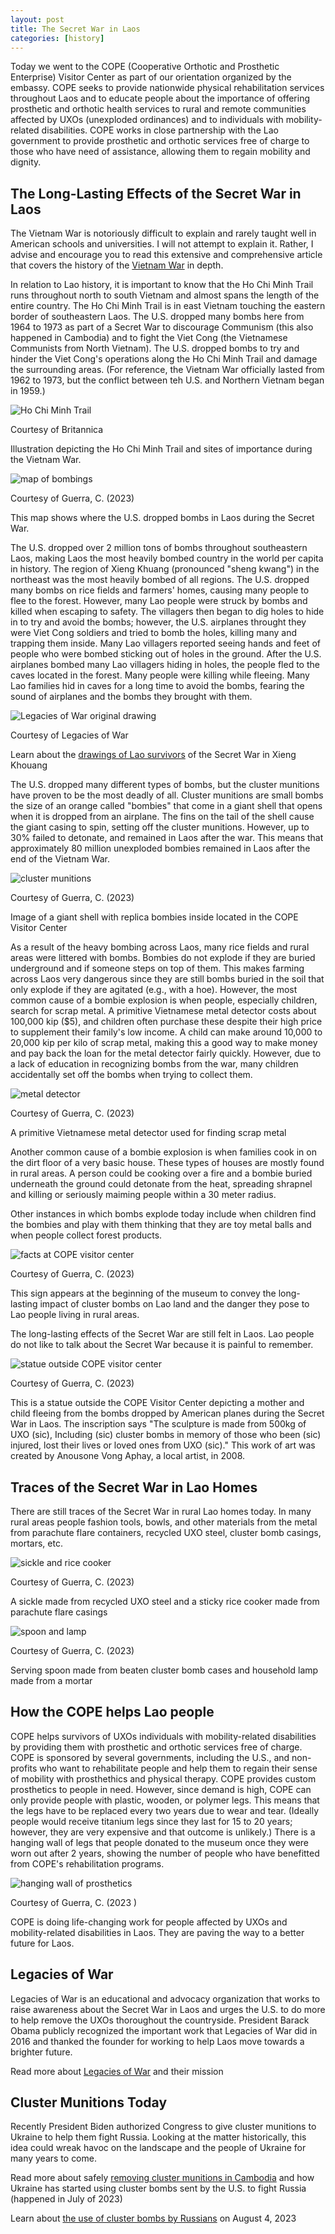 ```yaml
---
layout: post
title: The Secret War in Laos
categories: [history]
---
```


Today we went to the COPE (Cooperative Orthotic and Prosthetic Enterprise) Visitor Center as part of our orientation organized by the embassy. COPE seeks to provide nationwide physical rehabilitation services throughout Laos and to educate people about the importance of offering prosthetic and orthotic health services to rural and remote communities affected by UXOs (unexploded ordinances) and to individuals with mobility-related disabilities. COPE works in close partnership with the Lao government to provide prosthetic and orthotic services free of charge to those who have need of assistance, allowing them to regain mobility and dignity.

## The Long-Lasting Effects of the Secret War in Laos

The Vietnam War is notoriously difficult to explain and rarely taught well in American schools and universities. I will not attempt to explain it. Rather, I advise and encourage you to read this extensive and comprehensive article that covers the history of the [Vietnam War](https://www.britannica.com/event/Vietnam-War/The-U-S-role-grows) in depth.

In relation to Lao history, it is important to know that the Ho Chi Minh Trail runs throughout north to south Vietnam and almost spans the length of the entire country. The Ho Chi Minh Trail is in east Vietnam touching the eastern border of southeastern Laos. The U.S. dropped many bombs here from 1964 to 1973 as part of a Secret War to discourage Communism (this also happened in Cambodia) and to fight the Viet Cong (the Vietnamese Communists from North Vietnam). The U.S. dropped bombs to try and hinder the Viet Cong's operations along the Ho Chi Minh Trail and damage the surrounding areas. (For reference, the Vietnam War officially lasted from 1962 to 1973, but the conflict between teh U.S. and Northern Vietnam began in 1959.)

![Ho Chi Minh Trail](https://cdn.britannica.com/29/78729-050-AC5EEAF5/map-North-and-South-Vietnam-communists-War.jpg)

Courtesy of Britannica

Illustration depicting the Ho Chi Minh Trail and sites of importance during the Vietnam War.

![map of bombings](https://lh3.googleusercontent.com/pw/AIL4fc_s37b_-pvq80KINiviz7J9HjB0NmIgz7WnSVsv595viKu_heO2WR4PxfAWbUk9GkaO_CP_yoI4rjJ0CvGyfBby-poXgTFaN2WWPAWL4PtRRTZdWtWV=w1000)

Courtesy of Guerra, C. (2023)

This map shows where the U.S. dropped bombs in Laos during the Secret War. 

The U.S. dropped over 2 million tons of bombs throughout southeastern Laos, making Laos the most heavily bombed country in the world per capita in history. The region of Xieng Khuang (pronounced "sheng kwang") in the northeast was the most heavily bombed of all regions. The U.S. dropped many bombs on rice fields and farmers' homes, causing many people to flee to the forest. However, many Lao people were struck by bombs and killed when escaping to safety. The villagers then began to dig holes to hide in to try and avoid the bombs; however, the U.S. airplanes throught they were Viet Cong soldiers and tried to bomb the holes, killing many and trapping them inside. Many Lao villagers reported seeing hands and feet of people who were bombed sticking out of holes in the ground. After the U.S. airplanes bombed many Lao villagers hiding in holes, the people fled to the caves located in the forest. Many people were killing while fleeing. Many Lao families hid in caves for a long time to avoid the bombs, fearing the sound of airplanes and the bombs they brought with them.

![Legacies of War original drawing](https://static.wixstatic.com/media/a78821_3ad753d2ed2e4313b02ba4f348b71339~mv2.jpg/v1/fill/w_640,h_494,al_c,q_80,usm_0.66_1.00_0.01,enc_auto/a78821_3ad753d2ed2e4313b02ba4f348b71339~mv2.jpg)

Courtesy of Legacies of War

Learn about the [drawings of Lao survivors](https://www.legaciesofwar.org/the-originals) of the Secret War in Xieng Khouang

The U.S. dropped many different types of bombs, but the cluster munitions have proven to be the most deadly of all. Cluster munitions are small bombs the size of an orange called "bombies" that come in a giant shell that opens when it is dropped from an airplane. The fins on the tail of the shell cause the giant casing to spin, setting off the cluster munitions. However, up to 30% failed to detonate, and remained in Laos after the war. This means that approximately 80 million unexploded bombies remained in Laos after the end of the Vietnam War. 

![cluster munitions](https://lh3.googleusercontent.com/pw/AIL4fc_Am0uDJv1SLw_kDIRYQo2SUyZU5U_nPET6wDqsH_FUJIUbvcJq-9-QC6GfmR3J8HLADDcoqntFlu_Mqov3y6K85rH-QKASg5YhEIEeYyWiltqcuXhK=w1000)

Courtesy of Guerra, C. (2023)

Image of a giant shell with replica bombies inside located in the COPE Visitor Center

As a result of the heavy bombing across Laos, many rice fields and rural areas were littered with bombs. Bombies do not explode if they are buried underground and if someone steps on top of them. This makes farming across Laos very dangerous since they are still bombs buried in the soil that only explode if they are agitated (e.g., with a hoe). However, the most common cause of a bombie explosion is when people, especially children, search for scrap metal. A primitive Vietnamese metal detector costs about 100,000 kip ($5), and children often purchase these despite their high price to supplement their family's low income. A child can make around 10,000 to 20,000 kip per kilo of scrap metal, making this a good way to make money and pay back the loan for the metal detector fairly quickly. However, due to a lack of education in recognizing bombs from the war, many children accidentally set off the bombs when trying to collect them. 

![metal detector](https://lh3.googleusercontent.com/pw/AIL4fc-AMJjzjsgN30CuXPZEzlDCi85acwO8WQ9qQGr5pofQcicIKpRn0qDk_XlUBP5-mVo8AAWGJzwAP6vUpZkUQcyhHKSVQ1iEAEaidCVPBXjn3mxwvT2B=w1000)

Courtesy of Guerra, C. (2023)

A primitive Vietnamese metal detector used for finding scrap metal

Another common cause of a bombie explosion is when families cook in on the dirt floor of a very basic house. These types of houses are mostly found in rural areas. A person could be cooking over a fire and a bombie buried underneath the ground could detonate from the heat, spreading shrapnel and killing or seriously maiming people within a 30 meter radius. 

Other instances in which bombs explode today include when children find the bombies and play with them thinking that they are toy metal balls and when people collect forest products.

![facts at COPE visitor center](https://lh3.googleusercontent.com/pw/AIL4fc8UJdjIoDUhlRSRPJLkkeRRpe96nDq9ndE_1TNaybc4GWd24al7eRw5wJywF07aQ5cyZ2tfxwWD985DV0nUcQ-KJ2I0pUwnqbAgjJXDFuSyliqAIud3=w1000)

Courtesy of Guerra, C. (2023)

This sign appears at the beginning of the museum to convey the long-lasting impact of cluster bombs on Lao land and the danger they pose to Lao people living in rural areas. 

The long-lasting effects of the Secret War are still felt in Laos. Lao people do not like to talk about the Secret War because it is painful to remember. 

![statue outside COPE visitor center](https://lh3.googleusercontent.com/pw/AIL4fc8p4T9KJYcrG5rqGZlmt2t2n3rGk-i5l7o_7hqjL9qFs5WAwBxKs2hmsOk1OSONMKHYoKSLTdxBYL2jNjq1py8WekZgmYPXTJeW0I_nudDpEF2LQqJ0=w1000)

Courtesy of Guerra, C. (2023)

This is a statue outside the COPE Visitor Center depicting a mother and child fleeing from the bombs dropped by American planes during the Secret War in Laos. The inscription says "The sculpture is made from 500kg of UXO (sic), Including (sic) cluster bombs in memory of those who been (sic) injured, lost their lives or loved ones from UXO (sic)." This work of art was created by Anousone Vong Aphay, a local artist, in 2008.

## Traces of the Secret War in Lao Homes

There are still traces of the Secret War in rural Lao homes today. In many rural areas people fashion tools, bowls, and other materials from the metal from parachute flare containers, recycled UXO steel, cluster bomb casings, mortars, etc.

![sickle and rice cooker](https://lh3.googleusercontent.com/pw/AIL4fc8MhiU1yJM5QrZwxsb4tC6Hn12_KknJmqog0E3Jjc-Wsg5aLreeXkL6eDxFH11r0NuJWFDtpbsPy7nxGp7PuVE0mOwYxu2pv59LPYfPeIgjmRSVHIrl=w1000)

Courtesy of Guerra, C. (2023)

A sickle made from recycled UXO steel and a sticky rice cooker made from parachute flare casings

![spoon and lamp](https://lh3.googleusercontent.com/pw/AIL4fc_DvS8lxZhYhUt33uD51ecxTd4UoxOWaA5yeZmjCIZ6XWbO_M6XwErpxcpCURONVhFnvN6qPQRC2VrUHLLtUehQEPMHsMsJt7e_JupsmoKoVGhMtJF4=w1000)

Courtesy of Guerra, C. (2023)

Serving spoon made from beaten cluster bomb cases and household lamp made from a mortar

## How the COPE helps Lao people

COPE helps survivors of UXOs individuals with mobility-related disabilities by providing them with prosthetic and orthotic services free of charge. COPE is sponsored by several governments, including the U.S., and non-profits who want to rehabilitate people and help them to regain their sense of mobility with prosthethics and physical therapy. COPE provides custom prosthetics to people in need. However, since demand is high, COPE can only provide people with plastic, wooden, or polymer legs. This means that the legs have to be replaced every two years due to wear and tear. (Ideally people would receive titanium legs since they last for 15 to 20 years; however, they are very expensive and that outcome is unlikely.) There is a hanging wall of legs that people donated to the museum once they were worn out after 2 years, showing the number of people who have benefitted from COPE's rehabilitation programs.

![hanging wall of prosthetics](https://lh3.googleusercontent.com/pw/AIL4fc8jLgA5LcOs8CB1GmdJ6JvMikBzVddf_totuKgTyslgVkOeoxiF9hznqJRZC1oDkoXr66khje0nKG7q73u9KlPNUYfPu4J0khGnjB3fkKP3YL2C9hoP=w1000)

Courtesy of Guerra, C. (2023 )

COPE is doing life-changing work for people affected by UXOs and mobility-related disabilities in Laos. They are paving the way to a better future for Laos. 

## Legacies of War

Legacies of War is an educational and advocacy organization that works to raise awareness about the Secret War in Laos and urges the U.S. to do more to help remove the UXOs thoroughout the countryside. President Barack Obama publicly recognized the important work that Legacies of War did in 2016 and thanked the founder for working to help Laos move towards a brighter future. 

Read more about [Legacies of War](https://www.legaciesofwar.org) and their mission

## Cluster Munitions Today

Recently President Biden authorized Congress to give cluster munitions to Ukraine to help them fight Russia. Looking at the matter historically, this idea could wreak havoc on the landscape and the people of Ukraine for many years to come. 

Read more about safely [removing cluster munitions in Cambodia](https://www.aljazeera.com/opinions/2023/8/15/a-50-year-old-lesson-for-ukraines-use-of-cluster-munitions) and how Ukraine has started using cluster bombs sent by the U.S. to fight Russia (happened in July of 2023)

Learn about [the use of cluster bombs by Russians](https://www.hrw.org/news/2023/08/04/ukraine-apparent-russian-cluster-munition-attack) on August 4, 2023

<!-- Hello and welcome. The only purpose of this post is to greet you when your site comes alive for the first time.  
This post will demonstrate some of the more common content & elements found in posts.  
Feel free to delete this post when you are ready to publish your first post.  

Lorem ipsum dolor sit amet, consectetur adipiscing elit. Fusce bibendum neque eget nunc mattis eu sollicitudin enim tincidunt. Vestibulum lacus tortor, ultricies id dignissim ac, bibendum in velit.

## Some great heading (h2)

Proin convallis mi ac felis pharetra aliquam. Curabitur dignissim accumsan rutrum. In arcu magna, aliquet vel pretium et, molestie et arcu.


Mauris lobortis nulla et felis ullamcorper bibendum. Phasellus et hendrerit mauris. Proin eget nibh a massa vestibulum pretium. Suspendisse eu nisl a ante aliquet bibendum quis a nunc. Praesent varius interdum vehicula. Aenean risus libero, placerat at vestibulum eget, ultricies eu enim. Praesent nulla tortor, malesuada adipiscing adipiscing sollicitudin, adipiscing eget est.

## Another great heading (h2)

Lorem ipsum dolor sit amet, consectetur adipiscing elit. Fusce bibendum neque eget nunc mattis eu sollicitudin enim tincidunt. Vestibulum lacus tortor, ultricies id dignissim ac, bibendum in velit.

### Some great subheading (h3)

Proin convallis mi ac felis pharetra aliquam. Curabitur dignissim accumsan rutrum. In arcu magna, aliquet vel pretium et, molestie et arcu. Mauris lobortis nulla et felis ullamcorper bibendum.

Phasellus et hendrerit mauris. Proin eget nibh a massa vestibulum pretium. Suspendisse eu nisl a ante aliquet bibendum quis a nunc.

### Some great subheading (h3)

Praesent varius interdum vehicula. Aenean risus libero, placerat at vestibulum eget, ultricies eu enim. Praesent nulla tortor, malesuada adipiscing adipiscing sollicitudin, adipiscing eget est.

> This quote will *change* your life. It will reveal the <i>secrets</i> of the universe, and all the wonders of humanity. Don't <em>misuse</em> it.

Lorem ipsum dolor sit amet, consectetur adipiscing elit. Fusce bibendum neque eget nunc mattis eu sollicitudin enim tincidunt.

### Some great subheading (h3)

Vestibulum lacus tortor, ultricies id dignissim ac, bibendum in velit. Proin convallis mi ac felis pharetra aliquam. Curabitur dignissim accumsan rutrum.

In arcu magna, aliquet vel pretium et, molestie et arcu. Mauris lobortis nulla et felis ullamcorper bibendum. Phasellus et hendrerit mauris.

#### You might want a sub-subheading (h4)

In arcu magna, aliquet vel pretium et, molestie et arcu. Mauris lobortis nulla et felis ullamcorper bibendum. Phasellus et hendrerit mauris.

In arcu magna, aliquet vel pretium et, molestie et arcu. Mauris lobortis nulla et felis ullamcorper bibendum. Phasellus et hendrerit mauris.

#### But it's probably overkill (h4)

In arcu magna, aliquet vel pretium et, molestie et arcu. Mauris lobortis nulla et felis ullamcorper bibendum. Phasellus et hendrerit mauris.

##### Could be a smaller sub-heading, `pacman` (h5)

In arcu magna, aliquet vel pretium et, molestie et arcu. Mauris lobortis nulla et felis ullamcorper bibendum. Phasellus et hendrerit mauris.

###### Small yet significant sub-heading  (h6)

In arcu magna, aliquet vel pretium et, molestie et arcu. Mauris lobortis nulla et felis ullamcorper bibendum. Phasellus et hendrerit mauris.

### Highlight the code please!!

{% highlight c %}
float Q_rsqrt( float number )
{
	long i;
	float x2, y;
	const float threehalfs = 1.5F;

	x2 = number * 0.5F;
	y  = number;
	i  = * ( long * ) &y;                       // evil floating point bit level hacking
	i  = 0x5f3759df - ( i >> 1 );               // what the fuck? 
	y  = * ( float * ) &i;
	y  = y * ( threehalfs - ( x2 * y * y ) );   // 1st iteration
//	y  = y * ( threehalfs - ( x2 * y * y ) );   // 2nd iteration, this can be removed

	return y;
}
{% endhighlight %}

### Oh hai, an unordered list!!

In arcu magna, aliquet vel pretium et, molestie et arcu. Mauris lobortis nulla et felis ullamcorper bibendum. Phasellus et hendrerit mauris.

- First item, yo
- Second item, dawg
- Third item, what what?!
- Fourth item, fo sheezy my neezy

### Oh hai, an ordered list!!

In arcu magna, aliquet vel pretium et, molestie et arcu. Mauris lobortis nulla et felis ullamcorper bibendum. Phasellus et hendrerit mauris.

1. First item, yo
2. Second item, dawg
3. Third item, what what?!
4. Fourth item, fo sheezy my neezy

## Headings are cool! (h2)

Proin eget nibh a massa vestibulum pretium. Suspendisse eu nisl a ante aliquet bibendum quis a nunc. Praesent varius interdum vehicula. Aenean risus libero, placerat at vestibulum eget, ultricies eu enim. Praesent nulla tortor, malesuada adipiscing adipiscing sollicitudin, adipiscing eget est.

Praesent nulla tortor, malesuada adipiscing adipiscing sollicitudin, adipiscing eget est.

Proin eget nibh a massa vestibulum pretium. Suspendisse eu nisl a ante aliquet bibendum quis a nunc.

### Tables

Title 1               | Title 2               | Title 3               | Title 4
--------------------- | --------------------- | --------------------- | ---------------------
lorem                 | lorem ipsum           | lorem ipsum dolor     | lorem ipsum dolor sit
lorem ipsum dolor sit | lorem ipsum dolor sit | lorem ipsum dolor sit | lorem ipsum dolor sit
lorem ipsum dolor sit | lorem ipsum dolor sit | lorem ipsum dolor sit | lorem ipsum dolor sit
lorem ipsum dolor sit | lorem ipsum dolor sit | lorem ipsum dolor sit | lorem ipsum dolor sit

Title 1 | Title 2 | Title 3 | Title 4
--- | --- | --- | ---
lorem | lorem ipsum | lorem ipsum dolor | lorem ipsum dolor sit
lorem ipsum dolor sit amet | lorem ipsum dolor sit amet consectetur | lorem ipsum dolor sit amet | lorem ipsum dolor sit
lorem ipsum dolor | lorem ipsum | lorem | lorem ipsum
lorem ipsum dolor | lorem ipsum dolor sit | lorem ipsum dolor sit amet | lorem ipsum dolor sit amet consectetur -->
